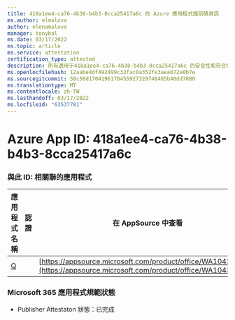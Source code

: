 ```yaml
---
title: 418a1ee4-ca76-4b38-b4b3-8cca25417a6c 的 Azure 應用程式識別碼資訊
ms.author: elmalova
author: elenamalova
manager: tonybal
ms.date: 03/17/2022
ms.topic: article
ms.service: attestation
certification_type: attested
description: 所有適用于418a1ee4-ca76-4b38-b4b3-8cca25417a6c 的安全性和符合性資訊資訊。
ms.openlocfilehash: 12aabe4df492499c32fac0a352fe3aea072e0b7e
ms.sourcegitcommit: 58c50d1704196178455927329748485b40dd7880
ms.translationtype: MT
ms.contentlocale: zh-TW
ms.lasthandoff: 03/17/2022
ms.locfileid: "63537781"
---
```

# <a name="azure-app-id-418a1ee4-ca76-4b38-b4b3-8cca25417a6c"></a>Azure App ID: 418a1ee4-ca76-4b38-b4b3-8cca25417a6c


### <a name="apps-associated-with-this-id"></a>與此 ID: 相關聯的應用程式
| **應用程式名稱** | **認證** | **在 AppSource 中查看** |
|--------------|---------------|-----------------------|
| [Q](../forward/WA104381433.md) |  | [https://appsource.microsoft.com/product/office/WA104381433](https://appsource.microsoft.com/product/office/WA104381433) |

### <a name="microsoft-365-app-compliance-status"></a>Microsoft 365 應用程式規範狀態
- Publisher Attestaton 狀態：已完成
